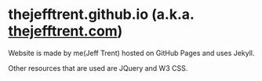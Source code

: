 # thejefftrent.github.io (a.k.a. [thejefftrent.com](www.thejefftrent.com))

Website is made by me(Jeff Trent) hosted on GitHub Pages and uses Jekyll.

Other resources that are used are JQuery and W3 CSS.
